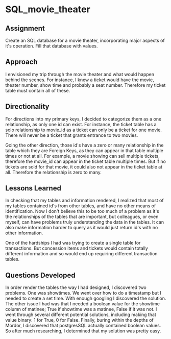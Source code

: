 # SQL_movie_theater

## Assignment
Create an SQL database for a movie theater, incorporating major aspects of it's operation. Fill that database with values.

## Approach
I envisioned my trip through the movie theater and what would happen behind the scenes. For instance, I knew a ticket would have the movie, theater number,
show time and probably a seat number. Therefore my ticket table must contain all of these.

## Directionality
For directions into my primary keys, I decided to categorize them as a one relationship, as only one id can exist. For instance, the ticket table has a solo
relationship to movie_id as a ticket can only be a ticket for one movie. There will never be a ticket that grants entrance to two movies.<br>

Going the other direction, those id's have a zero or many relationship in the table which they are Foreign Keys, as they can appear in that table multiple times
or not at all. For example, a movie showing can sell multiple tickets, therefore the movie_id can appear in the ticket table multiple times. But if no tickets are sold
for that movie, it could also not appear in the ticket table at all. Therefore the relationship is zero to many.

## Lessons Learned
In checking that my tables and information rendered, I realized that most of my tables contained id's from other tables, and have no other means of identification. Now
I don't believe this to be too much of a problem as it's the relationships of the tables that are important, but colleagues, or even myself, can have problems truly
understanding the data in the tables. It can also make information harder to query as it would just return id's with no other information.<br>

One of the hardships I had was trying to create a single table for transactions. But concession items and tickets would contain totally different information and so would
end up requiring different transaction tables.

## Questions Developed
In order render the tables the way I had designed, I discovered two problems. One was showtimes. We went over how to do a timestamp but I needed to create a set time. With
enough googling I discovered the solution. The other issue I had was that I needed a boolean value for the showtime column of matinee; True if showtime was a matinee, False
if it was not. I went through several different potential solutions, including making that value binary: 1 for True, 0 for False. Finally, buring within the depths of Mordor,
I discovered that postgresSQL actually contained boolean values. So after much researching, I determined that my solution was pretty easy.
